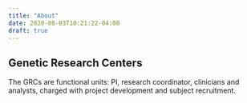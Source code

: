 ```yaml
---
title: "About"
date: 2020-08-03T10:21:22-04:00
draft: true
---
```



## Genetic Research Centers

The GRCs are functional units: PI, research coordinator, clinicians and
analysts, charged with project development and subject recruitment.
